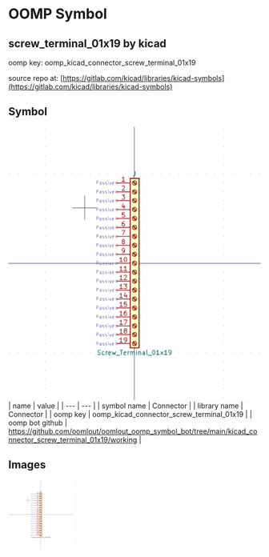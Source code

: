 # OOMP Symbol  
## screw_terminal_01x19  by kicad  
  
oomp key: oomp_kicad_connector_screw_terminal_01x19  
  
source repo at: [https://gitlab.com/kicad/libraries/kicad-symbols](https://gitlab.com/kicad/libraries/kicad-symbols)  
## Symbol  
  
[![working.png](working_600.png)](working.png)  
| name | value | 
| --- | --- | 
| symbol name | Connector | 
| library name | Connector | 
| oomp key | oomp_kicad_connector_screw_terminal_01x19 | 
| oomp bot github | https://github.com/oomlout/oomlout_oomp_symbol_bot/tree/main/kicad_connector_screw_terminal_01x19/working | 
## Images  
  
[![working.png](working_140.png)](working.png)  
